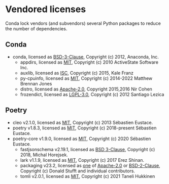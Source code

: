 # Vendored licenses

Conda lock vendors (and subvendors) several Python packages to reduce the number of dependencies.

## Conda

* conda, licensed as [BSD-3-Clause](conda.LICENSE), Copyright (c) 2012, Anaconda, Inc.
  * appdirs, licensed as [MIT](conda/_vendor/appdirs.LICENSE.txt), Copyright (c) 2010 ActiveState Software Inc.
  * auxlib, licensed as [ISC](conda/auxlib/LICENSE), Copyright (c) 2015, Kale Franz
  * py-cpuinfo, licensed as [MIT](conda/_vendor/py_cpuinfo.LICENSE), Copyright (c) 2014-2022 Matthew Brennan Jones
  * distro, licensed as [Apache-2.0](conda/_vendor/distro.LICENSE.txt), Copyright 2015,2016 Nir Cohen
  * frozendict, licensed as [LGPL-3.0](conda/_vendor/frozendict/LICENSE.txt), Copyright (c) 2012 Santiago Lezica

## Poetry

* cleo v2.1.0, licensed as [MIT](cleo.LICENSE), Copyright (c) 2013 Sébastien Eustace.
* poetry v1.8.3, licensed as [MIT](poetry.LICENSE), Copyright (c) 2018-present Sébastien Eustace.
* poetry-core v1.9.0, licensed as [MIT](poetry_core.LICENSE), Copyright (c) 2020 Sébastien Eustace.
  * fastjsonschema v2.19.1, licensed as [BSD 3-Clause](poetry/core/_vendor/fastjsonschema/LICENSE), Copyright (c) 2018, Michal Horejsek.
  * lark v1.1.9, licensed as [MIT](poetry/core/_vendor/lark/LICENSE), Copyright (c) 2017 Erez Shinan.
  * packaging v23.2, licensed as [one](poetry/core/_vendor/packaging/LICENSE) of [Apache-2.0](poetry/core/_vendor/packaging/LICENSE.APACHE) or [BSD-2-Clause](poetry/core/_vendor/packaging/LICENSE.BSD), Copyright (c) Donald Stufft and individual contributors.
  * tomli v2.0.1, licensed as [MIT](poetry/core/_vendor/tomli/LICENSE), Copyright (c) 2021 Taneli Hukkinen
